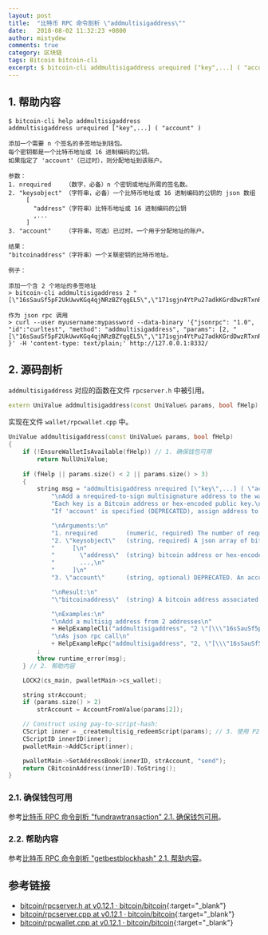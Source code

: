 ```yaml
---
layout: post
title:  "比特币 RPC 命令剖析 \"addmultisigaddress\""
date:   2018-08-02 11:32:23 +0800
author: mistydew
comments: true
category: 区块链
tags: Bitcoin bitcoin-cli
excerpt: $ bitcoin-cli addmultisigaddress urequired ["key",...] ( "account" )
---
```

## 1. 帮助内容

```shell
$ bitcoin-cli help addmultisigaddress
addmultisigaddress urequired ["key",...] ( "account" )

添加一个需要 n 个签名的多签地址到钱包。
每个密钥都是一个比特币地址或 16 进制编码的公钥。
如果指定了 'account'（已过时），则分配地址到该账户。

参数：
1. nrequired    （数字，必备）n 个密钥或地址所需的签名数。
2. "keysobject" （字符串，必备）一个比特币地址或 16 进制编码的公钥的 json 数组
     [
       "address"（字符串）比特币地址或 16 进制编码的公钥
       ,...
     ]
3. "account"    （字符串，可选）已过时。一个用于分配地址的账户。

结果：
"bitcoinaddress"（字符串）一个关联密钥的比特币地址。

例子：

添加一个含 2 个地址的多签地址
> bitcoin-cli addmultisigaddress 2 "[\"16sSauSf5pF2UkUwvKGq4qjNRzBZYqgEL5\",\"171sgjn4YtPu27adkKGrdDwzRTxnRkBfKV\"]"

作为 json rpc 调用
> curl --user myusername:mypassword --data-binary '{"jsonrpc": "1.0", "id":"curltest", "method": "addmultisigaddress", "params": [2, "[\"16sSauSf5pF2UkUwvKGq4qjNRzBZYqgEL5\",\"171sgjn4YtPu27adkKGrdDwzRTxnRkBfKV\"]"] }' -H 'content-type: text/plain;' http://127.0.0.1:8332/
```

## 2. 源码剖析

`addmultisigaddress` 对应的函数在文件 `rpcserver.h` 中被引用。

```cpp
extern UniValue addmultisigaddress(const UniValue& params, bool fHelp);
```

实现在文件 `wallet/rpcwallet.cpp` 中。

```cpp
UniValue addmultisigaddress(const UniValue& params, bool fHelp)
{
    if (!EnsureWalletIsAvailable(fHelp)) // 1. 确保钱包可用
        return NullUniValue;
    
    if (fHelp || params.size() < 2 || params.size() > 3)
    {
        string msg = "addmultisigaddress nrequired [\"key\",...] ( \"account\" )\n"
            "\nAdd a nrequired-to-sign multisignature address to the wallet.\n"
            "Each key is a Bitcoin address or hex-encoded public key.\n"
            "If 'account' is specified (DEPRECATED), assign address to that account.\n"

            "\nArguments:\n"
            "1. nrequired        (numeric, required) The number of required signatures out of the n keys or addresses.\n"
            "2. \"keysobject\"   (string, required) A json array of bitcoin addresses or hex-encoded public keys\n"
            "     [\n"
            "       \"address\"  (string) bitcoin address or hex-encoded public key\n"
            "       ...,\n"
            "     ]\n"
            "3. \"account\"      (string, optional) DEPRECATED. An account to assign the addresses to.\n"

            "\nResult:\n"
            "\"bitcoinaddress\"  (string) A bitcoin address associated with the keys.\n"

            "\nExamples:\n"
            "\nAdd a multisig address from 2 addresses\n"
            + HelpExampleCli("addmultisigaddress", "2 \"[\\\"16sSauSf5pF2UkUwvKGq4qjNRzBZYqgEL5\\\",\\\"171sgjn4YtPu27adkKGrdDwzRTxnRkBfKV\\\"]\"") +
            "\nAs json rpc call\n"
            + HelpExampleRpc("addmultisigaddress", "2, \"[\\\"16sSauSf5pF2UkUwvKGq4qjNRzBZYqgEL5\\\",\\\"171sgjn4YtPu27adkKGrdDwzRTxnRkBfKV\\\"]\"")
        ;
        throw runtime_error(msg);
    } // 2. 帮助内容

    LOCK2(cs_main, pwalletMain->cs_wallet);

    string strAccount;
    if (params.size() > 2)
        strAccount = AccountFromValue(params[2]);

    // Construct using pay-to-script-hash:
    CScript inner = _createmultisig_redeemScript(params); // 3. 使用 P2SH 构建：
    CScriptID innerID(inner);
    pwalletMain->AddCScript(inner);

    pwalletMain->SetAddressBook(innerID, strAccount, "send");
    return CBitcoinAddress(innerID).ToString();
}
```

### 2.1. 确保钱包可用

参考[比特币 RPC 命令剖析 "fundrawtransaction" 2.1. 确保钱包可用](/blog/2018/07/bitcoin-rpc-command-fundrawtransaction.html#21-确保钱包可用)。

### 2.2. 帮助内容

参考[比特币 RPC 命令剖析 "getbestblockhash" 2.1. 帮助内容](/blog/2018/05/bitcoin-rpc-command-getbestblockhash.html#21-帮助内容)。

## 参考链接

* [bitcoin/rpcserver.h at v0.12.1 · bitcoin/bitcoin](https://github.com/bitcoin/bitcoin/blob/v0.12.1/src/rpcserver.h){:target="_blank"}
* [bitcoin/rpcserver.cpp at v0.12.1 · bitcoin/bitcoin](https://github.com/bitcoin/bitcoin/blob/v0.12.1/src/rpcserver.cpp){:target="_blank"}
* [bitcoin/rpcwallet.cpp at v0.12.1 · bitcoin/bitcoin](https://github.com/bitcoin/bitcoin/blob/v0.12.1/src/wallet/rpcwallet.cpp){:target="_blank"}
